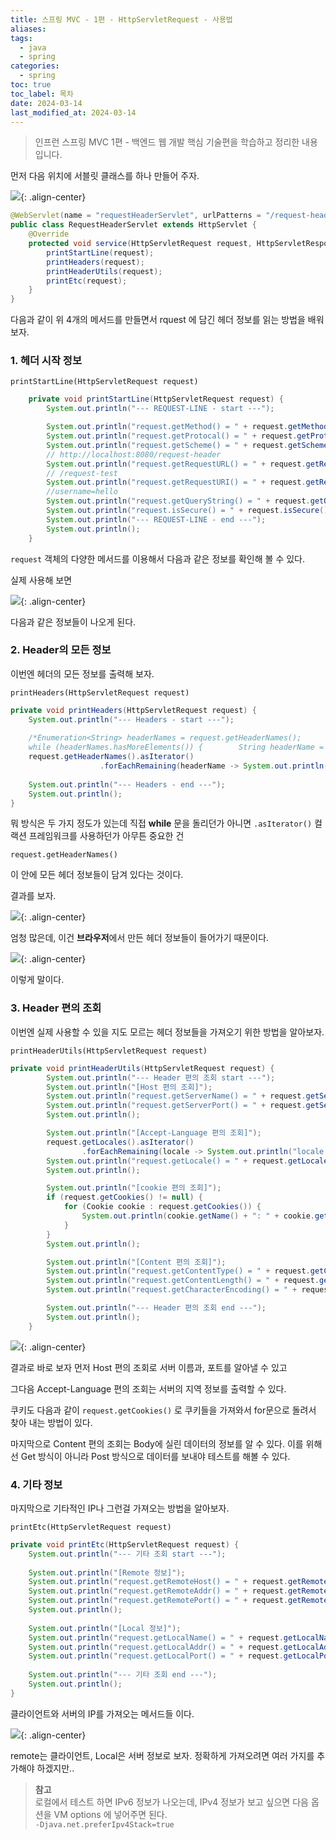 ```yaml
---
title: 스프링 MVC - 1편 - HttpServletRequest - 사용법
aliases: 
tags:
  - java
  - spring
categories:
  - spring
toc: true
toc_label: 목차
date: 2024-03-14
last_modified_at: 2024-03-14
---
```

>  인프런 스프링 MVC 1편 - 백엔드 웹 개발 핵심 기술편을 학습하고 정리한 내용 입니다.

먼저 다음 위치에 서블릿 클래스를 하나 만들어 주자.

![](https://i.imgur.com/JtSzYvP.png){: .align-center}


```java
@WebServlet(name = "requestHeaderServlet", urlPatterns = "/request-header")  
public class RequestHeaderServlet extends HttpServlet {
	@Override  
	protected void service(HttpServletRequest request, HttpServletResponse response) throws ServletException, IOException {  
	    printStartLine(request);  
	    printHeaders(request);  
	    printHeaderUtils(request);  
	    printEtc(request);  
	}
}
```

다음과 같이 위 4개의 메서드를 만들면서 rquest 에 담긴 헤더 정보를 읽는 방법을 배워보자.

### 1. 헤더 시작 정보

`printStartLine(HttpServletRequest request)`
```java
    private void printStartLine(HttpServletRequest request) {
        System.out.println("--- REQUEST-LINE - start ---");

        System.out.println("request.getMethod() = " + request.getMethod()); //GET
        System.out.println("request.getProtocal() = " + request.getProtocol()); //HTTP/1.1
        System.out.println("request.getScheme() = " + request.getScheme()); //http
        // http://localhost:8080/request-header
        System.out.println("request.getRequestURL() = " + request.getRequestURL());
        // /request-test
        System.out.println("request.getRequestURI() = " + request.getRequestURI());
        //username=hello
        System.out.println("request.getQueryString() = " + request.getQueryString());
        System.out.println("request.isSecure() = " + request.isSecure()); //https 사용 유무
        System.out.println("--- REQUEST-LINE - end ---");
        System.out.println();
    }
```

`request` 객체의 다양한 메서드를 이용해서 다음과 같은 정보를 확인해 볼 수 있다.

실제 사용해 보면

![](https://i.imgur.com/9ah3mXp.png){: .align-center}

다음과 같은 정보들이 나오게 된다.

### 2. Header의 모든 정보

이번엔 헤더의 모든 정보를 출력해 보자. 

`printHeaders(HttpServletRequest request)`
```java
private void printHeaders(HttpServletRequest request) {  
    System.out.println("--- Headers - start ---");  
  
    /*Enumeration<String> headerNames = request.getHeaderNames();  
    while (headerNames.hasMoreElements()) {        String headerName = headerNames.nextElement();        System.out.println( headerName + ":" + headerName);    }*/  
    request.getHeaderNames().asIterator()  
                    .forEachRemaining(headerName -> System.out.println(headerName + ":" + headerName));  
  
    System.out.println("--- Headers - end ---");  
    System.out.println();  
}
```

뭐 방식은 두 가지 정도가 있는데 직접 **while** 문을 돌리던가 아니면 `.asIterator()` 컬랙션 프레임워크를 사용하던가 아무튼 중요한 건 

`request.getHeaderNames()` 

이 안에 모든 헤더 정보들이 담겨 있다는 것이다.

결과를 보자.


![](https://i.imgur.com/RzpwzdE.png){: .align-center}

엄청 많은데, 이건 **브라우저**에서 만든 헤더 정보들이 들어가기 때문이다.

![](https://i.imgur.com/rGIKmYh.png){: .align-center}

이렇게 말이다.


### 3. Header 편의 조회

이번엔 실제 사용할 수 있을 지도 모르는 헤더 정보들을 가져오기 위한 방법을 알아보자.

`printHeaderUtils(HttpServletRequest request)`
```java
private void printHeaderUtils(HttpServletRequest request) {
        System.out.println("--- Header 편의 조회 start ---");
        System.out.println("[Host 편의 조회]");
        System.out.println("request.getServerName() = " + request.getServerName()); //Host 헤더
        System.out.println("request.getServerPort() = " + request.getServerPort()); //Host 헤더
        System.out.println();

        System.out.println("[Accept-Language 편의 조회]");
        request.getLocales().asIterator()
                .forEachRemaining(locale -> System.out.println("locale = " + locale));
        System.out.println("request.getLocale() = " + request.getLocale());
        System.out.println();

        System.out.println("[cookie 편의 조회]");
        if (request.getCookies() != null) {
            for (Cookie cookie : request.getCookies()) {
                System.out.println(cookie.getName() + ": " + cookie.getValue());
            }
        }
        System.out.println();

        System.out.println("[Content 편의 조회]");
        System.out.println("request.getContentType() = " + request.getContentType());
        System.out.println("request.getContentLength() = " + request.getContentLength());
        System.out.println("request.getCharacterEncoding() = " + request.getCharacterEncoding());

        System.out.println("--- Header 편의 조회 end ---");
        System.out.println();
    }
```

![](https://i.imgur.com/1XIr9kH.png){: .align-center}


결과로 바로 보자 먼저 Host 편의 조회로 서버 이름과, 포트를 알아낼 수 있고

그다음 Accept-Language 편의 조회는 서버의 지역 정보를 출력할 수 있다.

쿠키도 다음과 같이 `request.getCookies()` 로 쿠키들을 가져와서 for문으로 돌려서 찾아 내는 방법이 있다.

마지막으로 Content 편의 조회는 Body에 실린 데이터의 정보를 알 수 있다.
이를 위해선 Get 방식이 아니라 Post 방식으로 데이터를 보내야 테스트를 해볼 수 있다.


### 4. 기타 정보

마지막으로 기타적인 IP나 그런걸 가져오는 방법을 알아보자.

`printEtc(HttpServletRequest request)`
```java
private void printEtc(HttpServletRequest request) {  
    System.out.println("--- 기타 조회 start ---");  
  
    System.out.println("[Remote 정보]");  
    System.out.println("request.getRemoteHost() = " + request.getRemoteHost()); //  
    System.out.println("request.getRemoteAddr() = " + request.getRemoteAddr()); //  
    System.out.println("request.getRemotePort() = " + request.getRemotePort()); //  
    System.out.println();  
  
    System.out.println("[Local 정보]");  
    System.out.println("request.getLocalName() = " + request.getLocalName()); //  
    System.out.println("request.getLocalAddr() = " + request.getLocalAddr()); //  
    System.out.println("request.getLocalPort() = " + request.getLocalPort()); //  
  
    System.out.println("--- 기타 조회 end ---");  
    System.out.println();  
}
```

클라이언트와 서버의 IP를 가져오는 메서드들 이다.

![](https://i.imgur.com/Kuvvubf.png){: .align-center}

remote는 클라이언트, Local은 서버 정보로 보자. 정확하게 가져오려면 여러 가지를 추가해야 하겠지만..


> **참고** <br>로컬에서 테스트 하면 IPv6 정보가 나오는데, IPv4 정보가 보고 싶으면 다음 옵션을 VM options 에 넣어주면 된다. <br>`-Djava.net.preferIpv4Stack=true`







